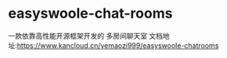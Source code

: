 # easyswoole-chat-rooms
一款依靠高性能开源框架开发的 多房间聊天室
文档地址:https://www.kancloud.cn/yemaozi999/easyswoole-chatrooms
